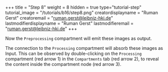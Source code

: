 +++
title = "Step 8"
weight = 8
hidden = true
type="tutorial-step"
tutorial_image = "/tutorials/b16/step8.png"
creatordisplayname = "Ruman Gerst"
creatoremail = "ruman.gerst@leibniz-hki.de"
lastmodifierdisplayname = "Ruman Gerst"
lastmodifieremail = "ruman.gerst@leibniz-hki.de"
+++

Now the `Preprocessing` compartment will emit these images as output. 

The connection to the `Processing` compartment will absorb these images as Input. This can be observed  by double-clicking on the `Processing` compartment (red arrow 1) in the `Compartments` tab (red arrow 2), to reveal the content inside the compartment node (red arrow 3).